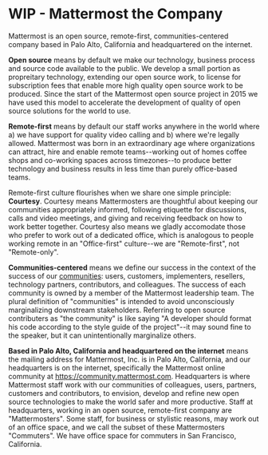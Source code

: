 # WIP - Mattermost the Company  

Mattermost is an open source, remote-first, communities-centered company based in Palo Alto, California and headquartered on the internet. 

**Open source** means by default we make our technology, business process and source code available to the public. We develop a small portion as propreitary technology, extending our open source work, to license for subscription fees that enable more high quality open source work to be produced. Since the start of the Mattermost open source project in 2015 we have used this model to accelerate the development of quality of open source solutions for the world to use. 

**Remote-first** means by default our staff works anywhere in the world where a) we have support for quality video calling and b) where we're legally allowed. Mattermost was born in an extraordinary age where organizations can attract, hire and enable remote teams--working out of homes coffee shops and co-working spaces across timezones--to produce better technology and business results in less time than purely office-based teams. 

Remote-first culture flourishes when we share one simple principle: **Courtesy**. Courtesy means Mattermosters are thoughtful about keeping our communities appropriately informed, following etiquette for discussions, calls and video meetings, and giving and receiving feedback on how to work better together. Courtesy also means we gladly accomodate those who prefer to work out of a dedicated office, which is analogous to people working remote in an "Office-first" culture--we are "Remote-first", not "Remote-only". 

**Communities-centered** means we define our success in the context of the success of our [communities](https://docs.mattermost.com/process/community-overview.html): users, customers, implementers, resellers, technology partners, contributors, and colleagues. The success of each community is owned by a member of the Mattermost leadership team. The plural definition of "communities" is intended to avoid unconsciously marginalizing downstream stakeholders. Referring to open source contributers as "the community" is like saying "A developer should format his code according to the style guide of the project"--it may sound fine to the speaker, but it can unintentionally marginalize others.  

**Based in Palo Alto, California and headquartered on the internet** means the mailing address for Mattermost, Inc. is in Palo Alto, California, and our headquarters is on the internet, specifically the Mattermost online community at https://community.mattermost.com. Headquarters is where Mattermost staff work with our communities of colleagues, users, partners, customers and contributors, to envision, develop and refine new open source technologies to make the world safer and more productive. Staff at headquarters, working in an open source, remote-first company are "Mattermosters". Some staff, for business or stylistic reasons, may work out of an office space, and we call the subset of these Mattermosters "Commuters". We have office space for commuters in San Francisco, California.
